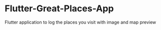 # Flutter-Great-Places-App
Flutter application to log the places you visit with image and map preview
